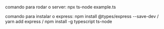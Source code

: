 comando para rodar o server: npx ts-node example.ts

comando para instalar o express: npm install @types/express --save-dev  /  yarn add express / npm install -g typescript ts-node









